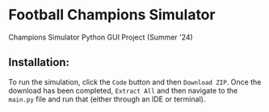 # Football Champions Simulator
Champions Simulator Python GUI Project (Summer '24)

## Installation:
To run the simulation, click the `Code` button and then `Download ZIP`. Once the download has been completed, `Extract All` and then navigate to the `main.py` file and run that (either through an IDE or terminal).
